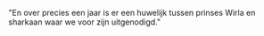 "En over precies een jaar is er een huwelijk tussen prinses Wirla en sharkaan waar we voor zijn uitgenodigd."
